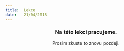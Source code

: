 ```yaml
---
title:  Lekce
date:   21/04/2018
---
```


### <center>Na této lekci pracujeme.</center>
<center>Prosim zkuste to znovu pozdeji.</center>